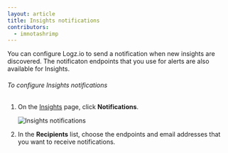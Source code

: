 ```yaml
---
layout: article
title: Insights notifications
contributors:
  - imnotashrimp
---
```


You can configure Logz.io to send a notification when new insights are discovered. The notificaton endpoints that you use for alerts are also available for Insights.

###### To configure Insights notifications

1. On the [Insights](https://app.logz.io/#/dashboard/insights) page, click **Notifications**.

    ![Insights notifications]({{site.baseurl}}/images/insights/insights--notifications.png)

2. In the **Recipients** list, choose the endpoints and email addresses that you want to receive notifications.